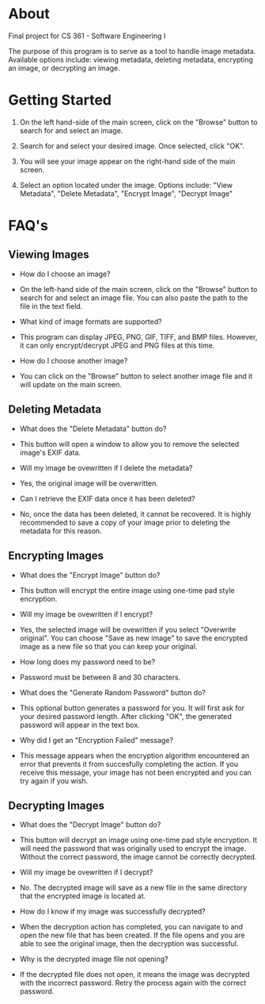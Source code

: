 
# About

Final project for CS 361 - Software Engineering I 

The purpose of this program is to serve as a tool to handle 
image metadata. Available options include: viewing metadata,
deleting metadata, encrypting an image, or decrypting an image.


# Getting Started


1. On the left hand-side of the main screen, click on the "Browse" 
   button to search for and select an image. 

2. Search for and select your desired image. Once selected, click "OK".

3. You will see your image appear on the right-hand side of the main screen.

4. Select an option located under the image. Options include: 
   "View Metadata", "Delete Metadata", "Encrypt Image", "Decrypt Image"


# FAQ's

## Viewing Images

* How do I choose an image?

- On the left-hand side of the main screen, click on the "Browse" 
  button to search for and select an image file. You can also paste
  the path to the file in the text field.


* What kind of image formats are supported?

- This program can display JPEG, PNG, GIF, TIFF, and BMP files.
  However, it can only encrypt/decrypt JPEG and PNG files at this time.


* How do I choose another image?

- You can click on the "Browse" button to select another image file 
  and it will update on the main screen.



## Deleting Metadata

* What does the "Delete Metadata" button do?

- This button will open a window to allow you to remove the selected image's EXIF data.


* Will my image be ovewritten if I delete the metadata?

- Yes, the original image will be overwritten. 


* Can I retrieve the EXIF data once it has been deleted?

- No, once the data has been deleted, it cannot be recovered. It is highly recommended 
  to save a copy of your image prior to deleting the metadata for this reason.



## Encrypting Images

* What does the "Encrypt Image" button do?

- This button will encrypt the entire image using one-time pad style encryption.


* Will my image be ovewritten if I encrypt?

- Yes, the selected image will be ovewritten if you select "Overwrite original".
  You can choose "Save as new image" to save the encrypted image as a new file
  so that you can keep your original.

* How long does my password need to be? 

- Password must be between 8 and 30 characters.


* What does the "Generate Random Password" button do?

- This optional button generates a password for you. It will first
  ask for your desired password length. After clicking "OK", the
  generated password will appear in the text box.


* Why did I get an "Encryption Failed" message?

- This message appears when the encryption algorithm encountered an 
  error that prevents it from succesfully completing the action. If
  you receive this message, your image has not been encrypted and 
  you can try again if you wish.



## Decrypting Images

* What does the "Decrypt Image" button do?

- This button will decrypt an image using one-time pad style encryption. It will 
  need the password that was originally used to encrypt the image. Without the 
  correct password, the image cannot be correctly decrypted.

* Will my image be ovewritten if I decrypt?

- No. The decrypted image will save as a new file in the same directory that
  the encrypted image is located at.


* How do I know if my image was successfully decrypted?

- When the decryption action has completed, you can navigate to and open the new 
  file that has been created. If the file opens and you are able to see the 
  original image, then the decryption was successful. 


* Why is the decrypted image file not opening?

- If the decrypted file does not open, it means the image was decrypted with the
  incorrect password. Retry the process again with the correct password.
